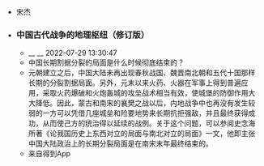 - 宋杰
- ### 中国古代战争的地理枢纽（修订版）
    - __ __ 2022-07-29 13:30:47
    - 中国长期割据分裂的局面是什么时候彻底结束的？
    - 元朝建立之后，中国大陆未再出现春秋战国、魏晋南北朝和五代十国那样长期的分裂割据局面。另外，元末以来火药、火器在军事上得到普遍应用，采取火药爆破和火炮轰城的攻垒战术相当有效，使城堡的防御作用大大降低。因此，蒙古和南宋的襄樊之战以后，内地战争中也再没有发生较弱的一方可以凭借几座城垒和险要地势来长期抗拒强敌，并且最终获得成功，从而使己方的统治得以延续的战例。关于这个问题，可以参阅史念海所著《论我国历史上东西对立的局面与南北对立的局面》一文，他即主张中国大陆政治上的长期分裂局面是在南宋末年最终结束的。
    - 来自得到App
